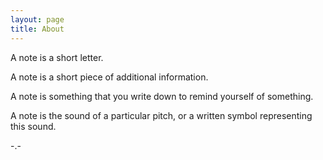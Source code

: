 ```yaml
---
layout: page
title: About
---
```


A note is a short letter.

A note is a short piece of additional information.

A note is something that you write down to remind yourself of something.

A note is the sound of a particular pitch, or a written symbol representing this sound.

  -.-

